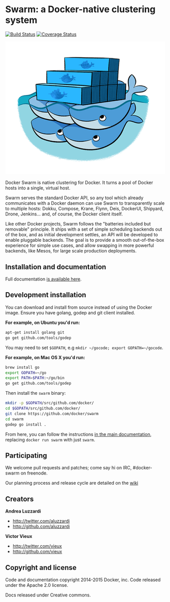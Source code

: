 # Swarm: a Docker-native clustering system

[![Build Status](https://travis-ci.org/docker/swarm.svg?branch=master)](https://travis-ci.org/docker/swarm)
[![Coverage Status](https://coveralls.io/repos/docker/swarm/badge.svg)](https://coveralls.io/r/docker/swarm)

![Docker Swarm Logo](logo.png?raw=true "Docker Swarm Logo")

Docker Swarm is native clustering for Docker. It turns a pool of Docker hosts
into a single, virtual host.

Swarm serves the standard Docker API, so any tool which already communicates
with a Docker daemon can use Swarm to transparently scale to multiple hosts:
Dokku, Compose, Krane, Flynn, Deis, DockerUI, Shipyard, Drone, Jenkins... and,
of course, the Docker client itself.

Like other Docker projects, Swarm follows the "batteries included but removable"
principle. It ships with a set of simple scheduling backends out of the box, and as
initial development settles, an API will be developed to enable pluggable backends.
The goal is to provide a smooth out-of-the-box experience for simple use cases, and
allow swapping in more powerful backends, like Mesos, for large scale production
deployments.

## Installation and documentation

Full documentation [is available here](http://docs.docker.com/swarm/).

## Development installation

You can download and install from source instead of using the Docker image. 
Ensure you have golang, godep and git client installed. 

**For example, on Ubuntu you'd run:**

```bash
apt-get install golang git
go get github.com/tools/godep
```

You may need to set `$GOPATH`, e.g `mkdir ~/gocode; export GOPATH=~/gocode`.


**For example, on Mac OS X you'd run:**

```bash
brew install go
export GOPATH=~/go
export PATH=$PATH:~/go/bin
go get github.com/tools/godep
```

Then install the `swarm` binary:

```bash
mkdir -p $GOPATH/src/github.com/docker/
cd $GOPATH/src/github.com/docker/
git clone https://github.com/docker/swarm
cd swarm
godep go install .
```

From here, you can follow the instructions [in the main documentation](http://docs.docker.com/swarm/),
replacing `docker run swarm` with just `swarm`.

## Participating

We welcome pull requests and patches; come say hi on IRC, #docker-swarm on freenode.

Our planning process and release cycle are detailed on the [wiki](https://github.com/docker/swarm/wiki)

## Creators

**Andrea Luzzardi**

- <http://twitter.com/aluzzardi>
- <http://github.com/aluzzardi>

**Victor Vieux**

- <http://twitter.com/vieux>
- <http://github.com/vieux>

## Copyright and license

Code and documentation copyright 2014-2015 Docker, inc. Code released under the
Apache 2.0 license.

Docs released under Creative commons.

